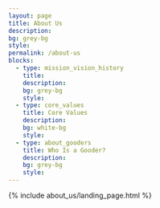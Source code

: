 ```yaml
---
layout: page
title: About Us
description:
bg: grey-bg
style:
permalink: /about-us
blocks:
  - type: mission_vision_history
    title:
    description:
    bg: grey-bg
    style:
  - type: core_values
    title: Core Values
    description:
    bg: white-bg
    style:
  - type: about_gooders
    title: Who Is a Gooder?
    description:
    bg: grey-bg
    style:
---
```


{% include about_us/landing_page.html %}
